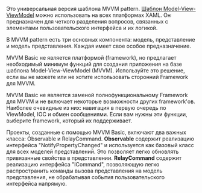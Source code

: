 ﻿Это универсальная версия шаблона MVVM pattern.  [Шаблон Model-View-ViewModel](https://en.wikipedia.org/wiki/Model%E2%80%93view%E2%80%93viewmodel) можно использовать на всех платформах XAML. Он предназначен для четкого разделения вопросов, связанных с элементами пользовательского интерфейса и их логикой.

В MVVM pattern есть три основных компонента: модель, представление и модель представления. Каждая имеет свое особое предназначение.

MVVM Basic не является платформой (framework), но предлагает необходимый минимум функций для создания приложения на базе шаблона Model-View-ViewModel (MVVM).
Используйте это решение, если вы не можете или не хотите использовать сторонний Framework для MVVM.

MVVM Basic не является заменой полнофункциональному Framework для MVVM и не включает некоторые возможности других framework'ов. Наиболее очевидные из них: навигация в первую очередь по ViewModel, IOC и обмен сообщениями. Если вам нужны эти функции, выберите framework, который их поддерживает.

Проекты, созданные с помощью MVVM Basic, включают два важных класса: Observable и RelayCommand.
**Observable** содержит реализацию интерфейса "NotifyPropertyChanged" и используется как базовый класс для всех моделей представлений. Это позволяет легко обновлять привязанные свойства в представлении.
**RelayCommand** содержит реализацию интерфейса "ICommand", позволяющую легко распространить команды вызова представления на модель представления, не обрабатывая события пользовательского интерфейса напрямую.
